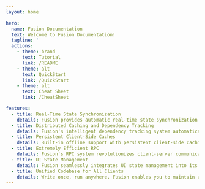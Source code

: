 ```yaml
---
layout: home

hero:
  name: Fusion Documentation
  text: Welcome to Fusion Documentation!
  tagline: ''
  actions:
    - theme: brand
      text: Tutorial
      link: /README
    - theme: alt
      text: QuickStart
      link: /QuickStart
    - theme: alt
      text: Cheat Sheet
      link: /CheatSheet

features:
  - title: Real-Time State Synchronization
    details: Fusion provides automatic real-time state synchronization across all clients, ensuring your application stays in sync without manual intervention. Changes are propagated instantly to all connected clients.
  - title: Distributed Caching and Dependency Tracking
    details: Fusion's intelligent dependency tracking system automatically detects and manages data relationships, performing precise cache invalidation to optimize performance and reduce unnecessary computations.
  - title: Persistent Client-Side Caches
    details: Built-in offline support with persistent client-side caching enables your application to work seamlessly even without an internet connection, with automatic synchronization when connectivity is restored.
  - title: Extremely Efficient RPC
    details: Fusion's RPC system revolutionizes client-server communication by eliminating redundant network calls. It uses a sophisticated stale-while-revalidate strategy and speculative execution to batch hundreds of calls into single transmission frames, dramatically reducing network overhead.
  - title: UI State Management
    details: Fusion seamlessly integrates UI state management into its core architecture, eliminating the need for separate state management libraries. This unified approach simplifies development and reduces complexity.
  - title: Unified Codebase for All Clients
    details: Write once, run anywhere. Fusion enables you to maintain a single codebase that works across all Blazor platforms - Server, WebAssembly, and Hybrid/MAUI - while automatically optimizing for each platform's unique characteristics.
---
```

